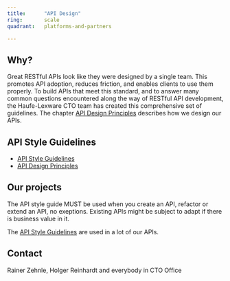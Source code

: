 ```yaml
---
title:      "API Design"
ring:       scale
quadrant:   platforms-and-partners

---
```


## Why?
Great RESTful APIs look like they were designed by a single team. This promotes API adoption, reduces friction, and enables clients to use them properly. To build APIs that meet this standard, and to answer many common questions encountered along the way of RESTful API development, the Haufe-Lexware CTO team has created this comprehensive set of guidelines. 
The chapter [API Design Principles](https://github.com/Haufe-Lexware/api-style-guide/blob/master/api-design-principles/api-design-principles.md) describes how we design our APIs.

## API Style Guidelines
- [API Style Guidelines](https://github.com/Haufe-Lexware/api-style-guide)
- [API Design Principles](https://github.com/Haufe-Lexware/api-style-guide/blob/master/api-design-principles/api-design-principles.md)

## Our projects 
The API style guide MUST be used when you create an API, refactor or extend an API, no exeptions. Existing APIs might be subject to adapt if there is business value in it.

The [API Style Guidelines](https://github.com/Haufe-Lexware/api-style-guide)
 are used in a lot of our APIs.

## Contact
Rainer Zehnle, Holger Reinhardt and everybody in CTO Office
